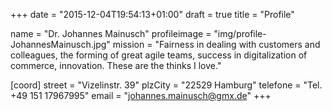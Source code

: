 +++
date = "2015-12-04T19:54:13+01:00"
draft = true
title = "Profile"

name 			= "Dr. Johannes Mainusch"
profileimage 	= "img/profile-JohannesMainusch.jpg"
mission 		= "Fairness in dealing with customers and colleagues, the forming of great agile teams, success in digitalization of commerce, innovation. These are the thinks I love."

[coord]
	street = "Vizelinstr. 39"
	plzCity = "22529 Hamburg"
	telefone = "Tel. +49 151 17967995"
	email = "johannes.mainusch@gmx.de"
+++

